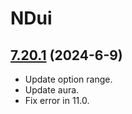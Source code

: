 # NDui

## [7.20.1](https://github.com/siweia/NDui/tree/7.20.1) (2024-6-9)

- Update option range.
- Update aura.
- Fix error in 11.0.